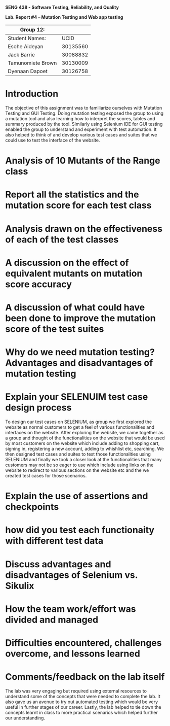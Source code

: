 **SENG 438 - Software Testing, Reliability, and Quality**

**Lab. Report \#4 – Mutation Testing and Web app testing**

| Group 12:      |     |
| -------------- | --- |
| Student Names: |  UCID     |
| Esohe Aideyan  |  30135560 |
| Jack Barrie    |  30088832 |
| Tamunomiete Brown|30130009 |
| Dyenaan Dapoet |  30126758 |

# Introduction
The objective of this assignment was to familiarize ourselves with Mutation Testing and GUI Testing. Doing mutation testing exposed the group to using a mutation tool and also learning how to interpret the scores, tables and summary produced by the tool. Similarly using Selenium IDE for GUI testing enabled the group to understand and experiment with test automation. It also helped to think of and develop various test cases and suites that we could use to test the interface of the website.

# Analysis of 10 Mutants of the Range class 

# Report all the statistics and the mutation score for each test class



# Analysis drawn on the effectiveness of each of the test classes

# A discussion on the effect of equivalent mutants on mutation score accuracy

# A discussion of what could have been done to improve the mutation score of the test suites

# Why do we need mutation testing? Advantages and disadvantages of mutation testing

# Explain your SELENUIM test case design process
To design our test cases on SELENIUM, as group we first explored the website as normal customers to get a feel of various functionalities and interfaces on the website. After exploring the website, we came together as a group and thought of the functionalities on the website that would be used by most customers on the website which include adding to shopping cart, signing in, registering a new account, adding to whishlist etc, searching. We then designed test cases and suites to test those functionalities using SELENIUM and finally we took a closer look at the functionalities that many customers may not be so eager to use which include using links on the website to redirect to various sections on the website etc and the we created test cases for those scenarios.

# Explain the use of assertions and checkpoints

# how did you test each functionaity with different test data

# Discuss advantages and disadvantages of Selenium vs. Sikulix

# How the team work/effort was divided and managed


# Difficulties encountered, challenges overcome, and lessons learned

# Comments/feedback on the lab itself
The lab was very engaging but required using external resources to understand some of the concepts that were needed to complete the lab. It also gave us an avenue to try out automated testing which would be very useful in further stages of our career. Lastly, the lab helped to tie down the concepts learnt in class to more practical scenarios which helped further our understanding.
